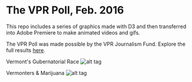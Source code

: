 # The VPR Poll, Feb. 2016

This repo includes a series of graphics made with D3 and then transferred into Adobe Premiere to make animated videos and gifs.

The VPR Poll was made possible by the VPR Journalism Fund. Explore the full results [here](http://digital.vpr.net/post/vpr-poll-races-issues-and-full-results).

Vermont's Gubernatorial Race
![alt tag](http://mediad.publicbroadcasting.net/p/vpr/files/201602/VPR-Poll-Gov-Race-Feb2016-800x-20160222.gif)

Vermonters & Marijuana
![alt tag](http://mediad.publicbroadcasting.net/p/vpr/files/201602/VPR-Poll-Pot-Feb2016-800x-20160222.gif)
